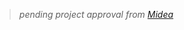 > *pending project approval from [Midea](https://mailuc-my.sharepoint.com/:p:/g/personal/tran2tp_mail_uc_edu/Eco2b7lw3Q9Ntb0eswqJq_UBNOusbNZco1s2Mnr52X-n2A?e=bap2SZ)*